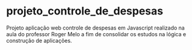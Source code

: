 # projeto_controle_de_despesas
Projeto aplicação web controle de despesas em Javascript realizado na aula do professor Roger Melo a fim de consolidar os estudos na lógica e construção de aplicações.
